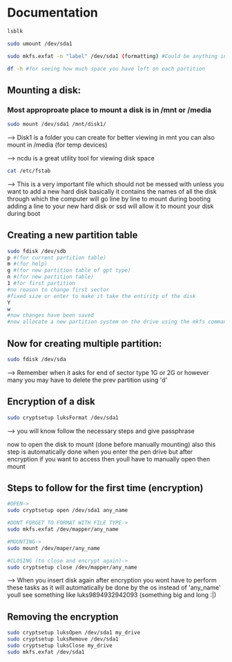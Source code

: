 # Documentation
```bash
lsblk
```
```bash
sudo umount /dev/sda1  
```


```bash
sudo mkfs.exfat -n "label" /dev/sda1 (formatting) #Could be anything instead of sda1, check using lsblk
```

```bash
df -h #for seeing how much space you have left on each partition
```

## Mounting a disk:
### Most approproate place to mount a disk is in /mnt or /media

```bash
sudo mount /dev/sda1 /mnt/disk1/
```
--> Disk1 is a folder you can create for better viewing in mnt
you can also mount in /media (for temp devices)

--> ncdu is a great utility tool for viewing disk space

```bash
cat /etc/fstab
```
--> This is a very important file which should not be messed with unless you want to add a new hard disk
    basically it contains the names of all the disk through which the computer will go line by line to mount during booting
    adding a line to your new hard disk or ssd will allow it to mount your disk during boot

## Creating a new partition table
```bash
sudo fdisk /dev/sdb
p #(for current partition table)
m #(for help)
g #(for new partition table of gpt type)
n #(for new partition table)
1 #for first partition
#no reason to change first sector 
#fixed size or enter to make it take the entirity of the disk
Y
w
#now changes have been saved 
#now allocate a new partition system on the drive using the mkfs command listed earlierls
```

## Now for creating multiple partition:
```bash
sudo fdisk /dev/sda
```

--> Remember when it asks for end of sector type 1G or 2G or however many
you may have to delete the prev partition using 'd'


## Encryption of a disk

```bash
sudo cryptsetup luksFormat /dev/sda1
```

--> you will know follow the necessary steps and give passphrase

now to open the disk to mount (done before manually mounting)
also this step is automatically done when you enter the pen drive 
but after encryption if you want to access then youll have to manually open then mount

## Steps to follow for the first time (encryption)

```bash
#OPEN->
sudo cryptsetup open /dev/sda1 any_name

#DONT FORGET TO FORMAT WITH FILE TYPE->
sudo mkfs.exfat /dev/mapper/any_name

#MOUNTING->
sudo mount /dev/maper/any_name

#CLOSING (to close and encrypt again)->
sudo cryptsetup close /dev/mapper/any_name
```

--> When you insert disk again after encryption you wont have to perform these tasks 
as it will automatically be done by the os 
instead of 'any_name' youll see something like luks9894932942093 (something big and long :|)

## Removing the encryption
```bash
sudo cryptsetup luksOpen /dev/sda1 my_drive
sudo cryptsetup luksRemove /dev/sda1
sudo cryptsetup luksClose my_drive
sudo mkfs.exfat /dev/sda1
```



